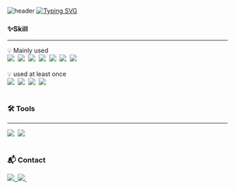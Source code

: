![header](https://capsule-render.vercel.app/api?type=waving&color=6994CDEE&text=&animation=twinkling&height=80)
[![Typing SVG](https://readme-typing-svg.demolab.com?font=Alkatra&color=6994CDEE&multiline=true&duration=1&repeat=false&width=500&size=45&height=100&lines=Welcome+to+HYEIN's+GitHub!+\nI'm+a+developer+who+wants+to+improve+people's+lives+with+better+technology)](https://git.io/typing-svg)


<h3>✨Skill</h3>
<hr>
<div>
  <div>💡 Mainly used</div>
  <img src="https://img.shields.io/badge/python-3670A0?style=for-the-badge&logo=python&logoColor=ffdd54" />&nbsp
  <img src="https://img.shields.io/badge/c++-00599C?style=for-the-badge&logo=cplusplus&logoColor=white" />&nbsp
  <img src="https://img.shields.io/badge/Java-007396.svg?style=for-the-badge&logo=java&logoColor=white" />&nbsp
  <img src="https://img.shields.io/badge/Spring-6DB33F?style=for-the-badge&logo=Spring&logoColor=white" />&nbsp
  <img src="https://img.shields.io/badge/gnubash-000000?style=for-the-badge&logo=gnubash&logoColor=white" />&nbsp
  <img src="https://img.shields.io/badge/Jenkins-D24939?style=for-the-badge&logo=Jenkins&logoColor=white" />&nbsp
  <img src="https://img.shields.io/badge/Mysql-4479A1?style=for-the-badge&logo=Mysql&amp&logoColor=white" />&nbsp
</div>

<br>

<div>
  <div>💡 used at least once</div>
  <img src="https://img.shields.io/badge/amazon-FF9900?style=for-the-badge&logo=amazon&logoColor=white" />&nbsp
  <img src="https://img.shields.io/badge/javascript-F7DF1E.svg?style=for-the-badge&logo=javascript&logoColor=20232a" />&nbsp
  <img src="https://img.shields.io/badge/html5-E34F26.svg?style=for-the-badge&logo=html5&logoColor=white" />&nbsp
  <img src="https://img.shields.io/badge/CSS3-1572B6?style=for-the-badge&logo=CSS3&logoColor=white" />&nbsp
</div>

<br>
<h3>🛠 Tools </h3>
<hr>
<div>
  <img src="https://img.shields.io/badge/VSCode-2C2C32.svg?style=for-the-badge&logo=visual-studio-code&logoColor=22ABF3" />&nbsp
  <img src="https://img.shields.io/badge/intellijidea-000000.svg?style=for-the-badge&logo=intellijidea&logoColor=white" />&nbsp
</div>

<br>

<h3>📬 Contact</h3>
<div>
  <a href="hil679922@gmail.com">
    <img
      src="https://img.shields.io/badge/hil679922@gmail.com-EA4335?style=for-the-badge&logo=gamil&logoColor=white"/>&nbsp
  </a>
  <a href="">
   <img src="https://img.shields.io/badge/Notion-F3F3F3.svg?style=for-the-badge&logo=notion&logoColor=black" />&nbsp
  </a>
</div>

<!--
<h3>🛠 Tools 🛠</h3>
<hr>
<div>
  <img src="https://img.shields.io/badge/git-F05033.svg?style=for-the-badge&logo=git&logoColor=white" />&nbsp
  <img src="https://img.shields.io/badge/github-181717.svg?style=for-the-badge&logo=github&logoColor=white" />&nbsp
</div>

<br>

<div align="center">
  <img src="https://img.shields.io/badge/VSCode-2C2C32.svg?style=for-the-badge&logo=visual-studio-code&logoColor=22ABF3" />&nbsp
  <img src="https://img.shields.io/badge/IntelliJ-000000.svg?style=for-the-badge&logo=IntelliJ&logoColor=000000" />&nbsp
</div>
-->
